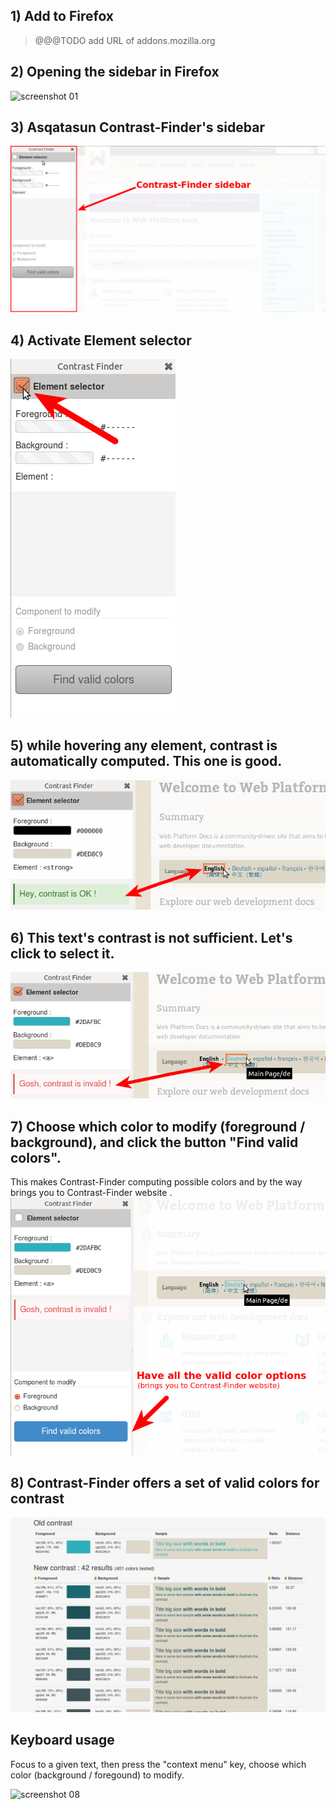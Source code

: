 ## 1) Add to Firefox
> @@@TODO add URL of addons.mozilla.org


## 2) Opening the sidebar in Firefox

![screenshot 01](Images/Contrast-Finder_01_open_sidebar.png)

## 3) Asqatasun Contrast-Finder's sidebar

![screenshot 02](Images/Contrast-Finder_02_sidebar_opened.png)

## 4) Activate Element selector

![screenshot 03](Images/Contrast-Finder_03_Element%20Selector.png)

## 5) while hovering any element, contrast is automatically computed. This one is good.

![screenshot 04](Images/Contrast-Finder_04_Contrast_already_OK.png)

## 6) This text's contrast is not sufficient. Let's click to select it.

![screenshot 05](Images/Contrast-Finder_05_Contrast_Invalid.png)

## 7) Choose which color to modify (foreground / background), and click the button "Find valid colors".

This makes Contrast-Finder computing possible colors and by the way brings you to Contrast-Finder website
.
![screenshot 06](Images/Contrast-Finder_06_Find_valid_colors.png)

## 8) Contrast-Finder offers a set of valid colors for contrast

![screenshot 07](Images/Contrast-Finder_07_Valid_colors_scheme.png)

## Keyboard usage

Focus to a given text, then press the "context menu" key, choose which color (background / foregound) to modify.

![screenshot 08](Images/Asqatasun_Contrast-Finder_on_Bootstrap_green_label_1_right_clic.png)